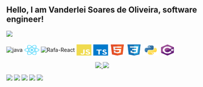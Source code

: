 ## Hello, I am Vanderlei Soares de Oliveira, software engineer!
<div style="display: inline_block"> 
   <a href="https://www.linkedin.com/in/vanderleisoaresoliveira/" target="_blank"><img src="https://img.shields.io/badge/-LinkedIn-%230077B5?style=for-the-badge&logo=linkedin&logoColor=white" target="_blank"></a>  
</div>

<div style="display: inline_block"><br>
  <img align="center" alt="java" height="30" width="40" src="https://cdn.jsdelivr.net/gh/devicons/devicon/icons/java/java-plain.svg" />
  <img align="center" alt="Rafa-React" height="30" width="40" src="https://raw.githubusercontent.com/devicons/devicon/master/icons/react/react-original.svg">
  <img align="center" alt="Rafa-React" height="30" width="40" src="https://cdn.jsdelivr.net/gh/devicons/devicon/icons/angularjs/angularjs-original.svg" />
  <img align="center" alt="Rafa-Js" height="30" width="40" src="https://raw.githubusercontent.com/devicons/devicon/master/icons/javascript/javascript-plain.svg">
  <img align="center" alt="Rafa-Ts" height="30" width="40" src="https://raw.githubusercontent.com/devicons/devicon/master/icons/typescript/typescript-plain.svg"> 
  <img align="center" alt="Rafa-HTML" height="30" width="40" src="https://raw.githubusercontent.com/devicons/devicon/master/icons/html5/html5-original.svg">
  <img align="center" alt="Rafa-CSS" height="30" width="40" src="https://raw.githubusercontent.com/devicons/devicon/master/icons/css3/css3-original.svg">
  <img align="center" alt="Rafa-Python" height="30" width="40" src="https://raw.githubusercontent.com/devicons/devicon/master/icons/python/python-original.svg">
  <img align="center" alt="Rafa-Csharp" height="30" width="40" src="https://raw.githubusercontent.com/devicons/devicon/master/icons/csharp/csharp-original.svg">
   
</div>  
<div align="center" style="display: inline_block"><br>
  <a href="https://github.com/sovanderlei">
  <img height="180em" src="https://github-readme-stats.vercel.app/api?username=sovanderlei&show_icons=true&theme=dracula&include_all_commits=true&count_private=true"/>
  <img height="180em" src="https://github-readme-stats.vercel.app/api/top-langs/?username=sovanderlei&layout=compact&langs_count=7&theme=dracula"/>
  </a>
</div>
 
![](http://github-profile-summary-cards.vercel.app/api/cards/profile-details?username=sovanderlei&theme=github_dark)
![](http://github-profile-summary-cards.vercel.app/api/cards/repos-per-language?username=sovanderlei&theme=github_dark)
![](http://github-profile-summary-cards.vercel.app/api/cards/most-commit-language?username=sovanderlei&theme=github_dark)
![](http://github-profile-summary-cards.vercel.app/api/cards/stats?username=sovanderlei&theme=github_dark)
![](http://github-profile-summary-cards.vercel.app/api/cards/productive-time?username=sovanderlei&theme=github_dark&utcOffset=8)

